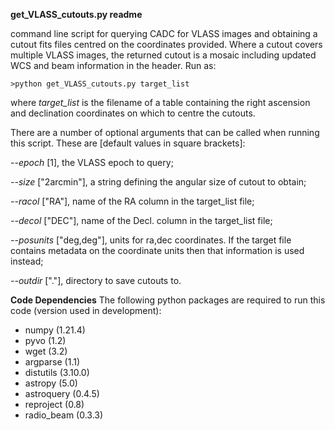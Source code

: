 **get_VLASS_cutouts.py readme**

command line script for querying CADC for VLASS images and obtaining a cutout fits files centred on the coordinates provided. Where a cutout covers multiple VLASS images, the returned cutout is a mosaic including updated WCS and beam information in the header. Run as: 

    >python get_VLASS_cutouts.py target_list

where *target_list* is the filename of a table containing the right ascension and declination coordinates on which to centre the cutouts. 

There are a number of optional arguments that can be called when running this script. These are [default values in square brackets]:

*--epoch* [1], the VLASS epoch to query;

*--size* ["2arcmin"], a string defining the angular size of cutout to obtain;

*--racol* ["RA"], name of the RA column in the target_list file;

*--decol* ["DEC"], name of the Decl. column in the target_list file;

*--posunits* ["deg,deg"], units for ra,dec coordinates. If the target file contains metadata on the coordinate units then that information is used instead;

*--outdir* ["."], directory to save cutouts to.


**Code Dependencies**
The following python packages are required to run this code (version used in development):
* numpy (1.21.4)
* pyvo (1.2)
* wget (3.2)
* argparse (1.1)
* distutils (3.10.0)
* astropy (5.0)
* astroquery (0.4.5)
* reproject (0.8)
* radio_beam (0.3.3)
